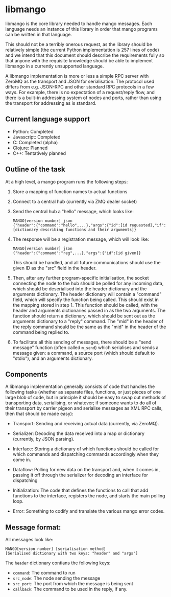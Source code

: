 # libmango

libmango is the core library needed to handle mango messages.  Each
language needs an instance of this library in order that mango
programs can be written in that language.

This should not be a terribly onerous request, as the library should
be relatively simple (the current Python implementation is 257 lines
of code) and we intend that this document should describe the
requirements fully so that anyone with the requisite knowledge should
be able to implement libmango in a currently unsupported language.

A libmango implementation is more or less a simple RPC server with
ZeroMQ as the transport and JSON for serialisation.  The protocol used
differs from e.g. JSON-RPC and other standard RPC protocols in a few
ways.  For example, there is no expectation of a request/reply flow,
and there is a built-in addressing system of nodes and ports, rather
than using the transport for addressing as is standard.

## Current language support

* Python: Completed
* Javascript: Completed
* C: Completed (alpha)
* Clojure: Planned
* C++: Tentatively planned

## Outline of the task

At a high level, a mango program runs the following steps:

1. Store a mapping of function names to actual functions

2. Connect to a central hub (currently via ZMQ dealer socket)

3. Send the central hub a "hello" message, which looks like:

   ```
   MANGO[version number] json
   {"header":{"command":"hello",...},"args":{"id":[id requested],"if":[dictionary describing functions and their arguments]}
   ```

4. The response will be a registration message, which will look like:

   ```
   MANGO[version number] json
   {"header":{"command":"reg",...},"args":{"id":[id given]}
   ```

   This should be handled, and all future communications should use
   the given ID as the "src" field in the header.

5. Then, after any further program-specific initialisation, the socket
   connecting the node to the hub should be polled for any incoming
   data, which should be deserialised into the header dictionary and
   the arguments dictionary.  The header dictionary will contain a
   "command" field, which will specify the function being called.
   This should exist in the mapping stored in step 1.  This function
   should be called, with the header and arguments dictionaries passed
   in as the two arguments.  The function should return a dictionary,
   which should be sent out as the arguments dictionary to a "reply"
   command.  The "mid" in the header of the reply command should be
   the same as the "mid" in the header of the command being replied
   to.

6. To facilitate all this sending of messages, there should be a "send
   message" function (often called `m_send`) which serialises and
   sends a message given: a command, a source port (which should
   default to "stdio"), and an arguments dictionary.

## Components

A libmango implementation generally consists of code that handles the
following tasks (whether as separate files, functions, or just pieces
of one large blob of code, but in principle it should be easy to swap
out methods of transporting data, serialising, or whatever; if someone
wants to do all of their transport by carrier pigeon and serialise
messages as XML RPC calls, then that should be made easy):

* Transport: Sending and receiving actual data (currently, via
  ZeroMQ).

* Serializer: Decoding the data received into a map or dictionary
  (currently, by JSON parsing).

* Interface: Storing a dictionary of which functions should be called
  for which commands and dispatching commands accordingly when they
  come in.

* Dataflow: Polling for new data on the transport and, when it comes
  in, passing it off through the serializer for decoding an interface
  for dispatching

* Initialization: The code that defines the functions to call that add
  functions to the interface, registers the node, and starts the main
  polling loop.

* Error: Something to codify and translate the various mango error
  codes.

## Message format:

All messages look like:

```
MANGO[version number] [serialisation method]
[Serialised dictionary with two keys: "header" and "args"]
```

The `header` dictionary contians the following keys:

* `command`: The command to run
* `src_node`: The node sending the message
* `src_port`: The port from which the message is being sent
* `callback`: The command to be used in the reply, if any.